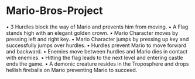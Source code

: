 # Mario-Bros-Project

•	3 Hurdles block the way of Mario and prevents him from moving.
•	A Flag stands high with an elegant golden crown.
•	Mario Character moves by pressing left and right key.
•	Mario Character jumps by pressing up key and successfully jumps over hurdles.
•	Hurdles prevent Mario to move forward and backward.
•	Enemies move between hurdles and Mario dies in contact with enemies.
•	Hitting the flag leads to the next level and entering castle ends the game.
•	A demonic creature resides in the Troposphere and drops hellish fireballs on Mario preventing Mario to succeed.

 
 
 
 

 

  

 

 




